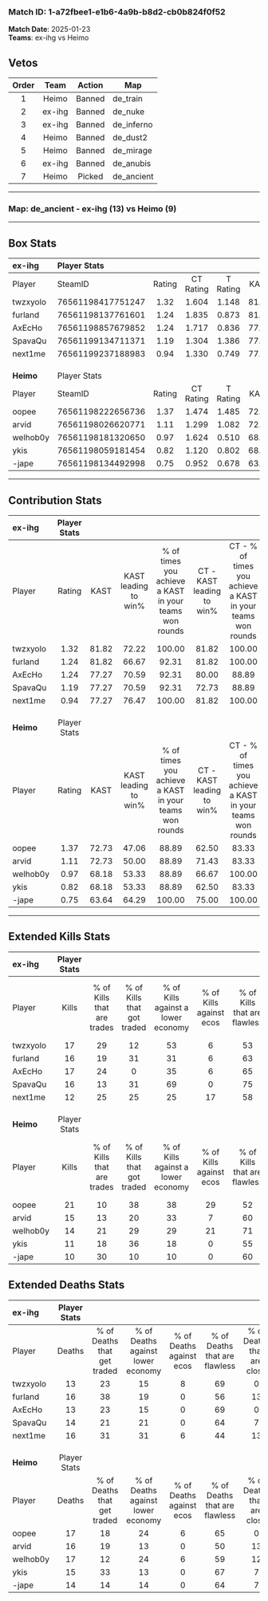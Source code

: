 ### Match ID: 1-a72fbee1-e1b6-4a9b-b8d2-cb0b824f0f52  
**Match Date**: 2025-01-23  
**Teams**: ex-ihg vs Heimo  

## Vetos  

| Order | Team | Action | Map |
| :---: | :--: | :----: | --- |
| 1 | Heimo | Banned | de_train |
| 2 | ex-ihg | Banned | de_nuke |
| 3 | ex-ihg | Banned | de_inferno |
| 4 | Heimo | Banned | de_dust2 |
| 5 | Heimo | Banned | de_mirage |
| 6 | ex-ihg | Banned | de_anubis |
| 7 | Heimo | Picked | de_ancient |

---  

### **Map**: de_ancient - ex-ihg (13) vs Heimo (9)  
---  

## Box Stats  

| **ex-ihg** | Player Stats      |        |           |          |       |       |       |         |        |      |     |
| :- | :- | :-: | :-: | :-: | :-: | :-: | :-: | :-: | :-: | :-: | :-: |
| Player     | SteamID           | Rating | CT Rating | T Rating | KAST  |  ADR  | Kills | Assists | Deaths | K/D  | HS% |
| twzxyolo   | 76561198417751247 |  1.32  |   1.604   |  1.148   | 81.82 | 81.9  |  17   |   11    |   13   | 1.31 | 52  |
| furland    | 76561198137761601 |  1.24  |   1.835   |  0.873   | 81.82 | 96.5  |  16   |    8    |   16   | 1.00 | 62  |
| AxEcHo     | 76561198857679852 |  1.24  |   1.717   |  0.836   | 77.27 | 73.0  |  17   |    7    |   13   | 1.31 | 41  |
| SpavaQu    | 76561199134711371 |  1.19  |   1.304   |  1.386   | 77.27 | 82.2  |  16   |    2    |   14   | 1.14 | 12  |
| next1me    | 76561199237188983 |  0.94  |   1.330   |  0.749   | 77.27 | 61.6  |  12   |    8    |   16   | 0.75 | 25  |
|            |                   |        |           |          |       |       |       |         |        |      |     |
|            |                   |        |           |          |       |       |       |         |        |      |     |
|            |                   |        |           |          |       |       |       |         |        |      |     |
| **Heimo**  | Player Stats      |        |           |          |       |       |       |         |        |      |     |
| Player     | SteamID           | Rating | CT Rating | T Rating | KAST  |  ADR  | Kills | Assists | Deaths | K/D  | HS% |
| oopee      | 76561198222656736 |  1.37  |   1.474   |  1.485   | 72.73 | 106.5 |  21   |    6    |   17   | 1.24 | 52  |
| arvid      | 76561198026620771 |  1.11  |   1.299   |  1.082   | 72.73 | 87.7  |  15   |    7    |   16   | 0.94 | 33  |
| welhob0y   | 76561198181320650 |  0.97  |   1.624   |  0.510   | 68.18 | 74.7  |  14   |    7    |   17   | 0.82 | 50  |
| ykis       | 76561198059181454 |  0.82  |   1.120   |  0.802   | 68.18 | 56.5  |  11   |    3    |   15   | 0.73 |  9  |
| -jape      | 76561198134492998 |  0.75  |   0.952   |  0.678   | 63.64 | 49.9  |  10   |    3    |   14   | 0.71 | 60  |
---  

## Contribution Stats  

| **ex-ihg** | Player Stats |       |                      |                                                        |                           |                                                             |                          |                                                            |
| :- | :-: | :-: | :-: | :-: | :-: | :-: | :-: | :-: |
| Player     |    Rating    | KAST  | KAST leading to win% | % of times you achieve a KAST in your teams won rounds | CT - KAST leading to win% | CT - % of times you achieve a KAST in your teams won rounds | T - KAST leading to win% | T - % of times you achieve a KAST in your teams won rounds |
| twzxyolo   |     1.32     | 81.82 |        72.22         |                         100.00                         |           81.82           |                           100.00                            |          57.14           |                           100.00                           |
| furland    |     1.24     | 81.82 |        66.67         |                         92.31                          |           81.82           |                           100.00                            |          42.86           |                           75.00                            |
| AxEcHo     |     1.24     | 77.27 |        70.59         |                         92.31                          |           80.00           |                            88.89                            |          57.14           |                           100.00                           |
| SpavaQu    |     1.19     | 77.27 |        70.59         |                         92.31                          |           72.73           |                            88.89                            |          66.67           |                           100.00                           |
| next1me    |     0.94     | 77.27 |        76.47         |                         100.00                         |           81.82           |                           100.00                            |          66.67           |                           100.00                           |
|            |              |       |                      |                                                        |                           |                                                             |                          |                                                            |
|            |              |       |                      |                                                        |                           |                                                             |                          |                                                            |
|            |              |       |                      |                                                        |                           |                                                             |                          |                                                            |
| **Heimo**  | Player Stats |       |                      |                                                        |                           |                                                             |                          |                                                            |
| Player     |    Rating    | KAST  | KAST leading to win% | % of times you achieve a KAST in your teams won rounds | CT - KAST leading to win% | CT - % of times you achieve a KAST in your teams won rounds | T - KAST leading to win% | T - % of times you achieve a KAST in your teams won rounds |
| oopee      |     1.37     | 72.73 |        47.06         |                         88.89                          |           62.50           |                            83.33                            |          33.33           |                           100.00                           |
| arvid      |     1.11     | 72.73 |        50.00         |                         88.89                          |           71.43           |                            83.33                            |          33.33           |                           100.00                           |
| welhob0y   |     0.97     | 68.18 |        53.33         |                         88.89                          |           66.67           |                           100.00                            |          33.33           |                           66.67                            |
| ykis       |     0.82     | 68.18 |        53.33         |                         88.89                          |           62.50           |                            83.33                            |          42.86           |                           100.00                           |
| -jape      |     0.75     | 63.64 |        64.29         |                         100.00                         |           75.00           |                           100.00                            |          50.00           |                           100.00                           |
---  

## Extended Kills Stats  

| **ex-ihg** | Player Stats |                            |                            |                                    |                         |                              |                                 |                                       |                    |           |
| :- | :-: | :-: | :-: | :-: | :-: | :-: | :-: | :-: | :-: | :-: |
| Player     |    Kills     | % of Kills that are trades | % of Kills that got traded | % of Kills against a lower economy | % of Kills against ecos | % of Kills that are flawless | % of Kills that are close duels | % of Kills that are assisted by flash | Pistol Round Kills | AWP Kills |
| twzxyolo   |      17      |             29             |             12             |                 53                 |            6            |              53              |                0                |                   6                   |         0          |     0     |
| furland    |      16      |             19             |             31             |                 31                 |            6            |              63              |               13                |                   0                   |         0          |     0     |
| AxEcHo     |      17      |             24             |             0              |                 35                 |            6            |              65              |                6                |                   6                   |         0          |     0     |
| SpavaQu    |      16      |             13             |             31             |                 69                 |            0            |              75              |                6                |                   0                   |         1          |    13     |
| next1me    |      12      |             25             |             25             |                 25                 |           17            |              58              |               17                |                   0                   |         0          |     0     |
|            |              |                            |                            |                                    |                         |                              |                                 |                                       |                    |           |
|            |              |                            |                            |                                    |                         |                              |                                 |                                       |                    |           |
|            |              |                            |                            |                                    |                         |                              |                                 |                                       |                    |           |
| **Heimo**  | Player Stats |                            |                            |                                    |                         |                              |                                 |                                       |                    |           |
| Player     |    Kills     | % of Kills that are trades | % of Kills that got traded | % of Kills against a lower economy | % of Kills against ecos | % of Kills that are flawless | % of Kills that are close duels | % of Kills that are assisted by flash | Pistol Round Kills | AWP Kills |
| oopee      |      21      |             10             |             38             |                 38                 |           29            |              52              |               10                |                   0                   |         3          |     0     |
| arvid      |      15      |             13             |             20             |                 33                 |            7            |              60              |                7                |                   0                   |         2          |     1     |
| welhob0y   |      14      |             21             |             29             |                 29                 |           21            |              71              |                7                |                   7                   |         0          |     0     |
| ykis       |      11      |             18             |             36             |                 18                 |            0            |              55              |                9                |                   0                   |         3          |     3     |
| -jape      |      10      |             30             |             10             |                 10                 |            0            |              60              |                0                |                  10                   |         2          |     0     |
## Extended Deaths Stats  

| **ex-ihg** | Player Stats |                             |                                   |                          |                               |                            |                           |               |
| :- | :-: | :-: | :-: | :-: | :-: | :-: | :-: | :-: |
| Player     |    Deaths    | % of Deaths that get traded | % of Deaths against lower economy | % of Deaths against ecos | % of Deaths that are flawless | % of Deaths that are close | % of Deaths while blinded | Deaths to AWP |
| twzxyolo   |      13      |             23              |                15                 |            8             |              69               |             0              |             0             |       1       |
| furland    |      16      |             38              |                19                 |            0             |              56               |             13             |             0             |       1       |
| AxEcHo     |      13      |             23              |                15                 |            0             |              69               |             0              |             0             |       0       |
| SpavaQu    |      14      |             21              |                21                 |            0             |              64               |             7              |             7             |       1       |
| next1me    |      16      |             31              |                31                 |            6             |              44               |             13             |             6             |       1       |
|            |              |                             |                                   |                          |                               |                            |                           |               |
|            |              |                             |                                   |                          |                               |                            |                           |               |
|            |              |                             |                                   |                          |                               |                            |                           |               |
| **Heimo**  | Player Stats |                             |                                   |                          |                               |                            |                           |               |
| Player     |    Deaths    | % of Deaths that get traded | % of Deaths against lower economy | % of Deaths against ecos | % of Deaths that are flawless | % of Deaths that are close | % of Deaths while blinded | Deaths to AWP |
| oopee      |      17      |             18              |                24                 |            6             |              65               |             0              |             6             |       3       |
| arvid      |      16      |             19              |                13                 |            0             |              50               |             13             |             0             |       3       |
| welhob0y   |      17      |             12              |                24                 |            6             |              59               |             12             |             6             |       2       |
| ykis       |      15      |             33              |                13                 |            0             |              67               |             7              |             0             |       3       |
| -jape      |      14      |             14              |                14                 |            0             |              64               |             7              |             0             |       2       |
